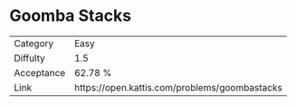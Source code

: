 # Goomba Stacks

<table>
    <tr>
        <td>Category</td>
        <td>Easy</td>
    </tr>
    <tr>
        <td>Diffulty</td>
        <td>1.5</td>
    </tr>
    <tr>
        <td>Acceptance</td>
        <td>62.78 %</td>
    </tr>
    <tr>
        <td>Link</td>
        <td>https://open.kattis.com/problems/goombastacks</td>
    </tr>
</table>